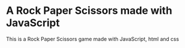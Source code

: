 # A Rock Paper Scissors made with JavaScript
This is a Rock Paper Scissors game made with JavaScript, html and css
